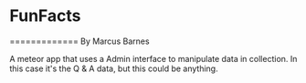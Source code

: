 # FunFacts
=============
By Marcus Barnes

A meteor app that uses a Admin interface to manipulate data in collection. In this case it's the Q & A data, but this could be anything.
